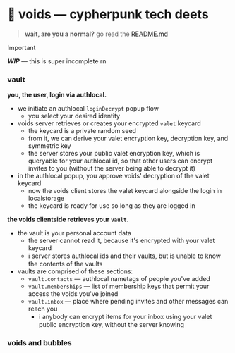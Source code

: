 
# 🌌 voids — cypherpunk tech deets
> **wait, are you a normal?** go read the [README.md](README.md)  

> [!IMPORTANT]
> ***WIP*** — this is super incomplete rn

### vault

**you, the user, login via authlocal.**
- we initiate an authlocal `loginDecrypt` popup flow
  - you select your desired identity
- voids server retrieves or creates your encrypted `valet` keycard
  - the keycard is a private random seed
  - from it, we can derive your valet encryption key, decryption key, and symmetric key
  - the server stores your public valet encryption key, which is queryable for your authlocal id, so that other users can encrypt invites to you (without the server being able to decrypt it)
- in the authlocal popup, you approve voids' decryption of the valet keycard
  - now the voids client stores the valet keycard alongside the login in localstorage
  - the keycard is ready for use so long as they are logged in

**the voids clientside retrieves your `vault`.**
- the vault is your personal account data
  - the server cannot read it, because it's encrypted with your valet keycard
  - ℹ️ server stores authlocal ids and their vaults, but is unable to know the contents of the vaults
- vaults are comprised of these sections:
  - `vault.contacts` — authlocal nametags of people you've added
  - `vault.memberships` — list of membership keys that permit your access the voids you've joined
  - `vault.inbox` — place where pending invites and other messages can reach you
    - ℹ️ anybody can encrypt items for your inbox using your valet public encryption key, without the server knowing

### voids and bubbles

